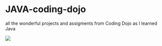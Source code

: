 # JAVA-coding-dojo


all the wonderful projects and assigments from Coding Dojo as I learned Java

![](https://github.com/lisabroadhead/JAVA-coding-dojo/blob/main/springProjects/com.codingdojo.booksTwo/Screen%20Shot%202022-04-12%20at%208.51.02%20PM.png)

